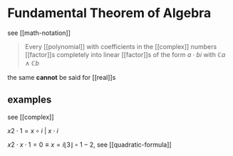 # Fundamental Theorem of Algebra

see [[math-notation]]

> Every [[polynomial]] with coefficients in the [[complex]] numbers [[factor]]s completely into linear [[factor]]s of the form $a \cdot bi$ with $\mathbb C a \land \mathbb C b$

the same **cannot** be said for [[real]]s

## examples

see [[complex]]

$x2 \cdot 1 = x \circ i\ |\ x \cdot i$

$x2 \cdot x \cdot 1 = 0 \equiv x = i \lfloor 3 \rfloor \circ 1 - 2$, see [[quadratic-formula]]
